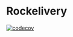 # Rockelivery
[![codecov](https://codecov.io/gh/filipewelton/rocketseat_elixir_rockelivery/graph/badge.svg?token=OPVTH2IVH6)](https://codecov.io/gh/filipewelton/rocketseat_elixir_rockelivery)
